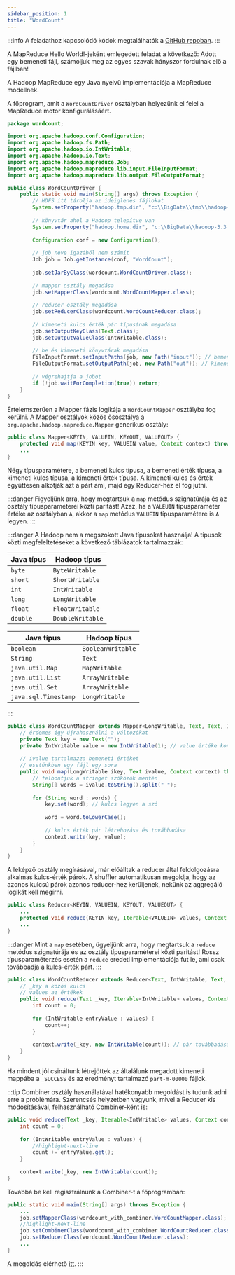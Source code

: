 ```yaml
---
sidebar_position: 1
title: "WordCount"
---
```


:::info
A feladathoz kapcsolódó kódok megtalálhatók
a [GitHub repoban](https://github.com/Valentinusz/elte-ik-bsc/tree/main/5/bigdata/hadoop/wordCount).
:::

A MapReduce Hello World!-jeként emlegedett feladat a következő: Adott egy bemeneti fájl, számoljuk meg az egyes szavak
hányszor fordulnak elő a fájlban!

A Hadoop MapReduce egy Java nyelvű implementációja a MapReduce modellnek.

A főprogram, amit a `WordCountDriver` osztályban helyezünk el felel a MapReduce motor konfigurálásáért.

```java title="src/wordcount/WordCountDriver.java"
package wordcount;

import org.apache.hadoop.conf.Configuration;
import org.apache.hadoop.fs.Path;
import org.apache.hadoop.io.IntWritable;
import org.apache.hadoop.io.Text;
import org.apache.hadoop.mapreduce.Job;
import org.apache.hadoop.mapreduce.lib.input.FileInputFormat;
import org.apache.hadoop.mapreduce.lib.output.FileOutputFormat;

public class WordCountDriver {
    public static void main(String[] args) throws Exception {
        // HDFS itt tárolja az ideiglenes fájlokat
        System.setProperty("hadoop.tmp.dir", "c:\\BigData\\tmp\\hadoop-xx");
        
        // könyvtár ahol a Hadoop telepítve van
        System.setProperty("hadoop.home.dir", "c:\\BigData\\hadoop-3.3.6");
        
        Configuration conf = new Configuration();
        
        // job neve igazából nem számít
        Job job = Job.getInstance(conf, "WordCount"); 
        
        job.setJarByClass(wordcount.WordCountDriver.class);
        
        // mapper osztály megadása
        job.setMapperClass(wordcount.WordCountMapper.class);
        
        // reducer osztály megadása
        job.setReducerClass(wordcount.WordCountReducer.class);
        
        // kimeneti kulcs érték pár típusának megadása
        job.setOutputKeyClass(Text.class);
        job.setOutputValueClass(IntWritable.class);
        
        // be és kimeneti könyvtárak megadása
        FileInputFormat.setInputPaths(job, new Path("input")); // bementi mappa
        FileOutputFormat.setOutputPath(job, new Path("out")); // kimeneti mappa
        
        // végrehajtja a jobot
        if (!job.waitForCompletion(true)) return;
    }
}
```

Értelemszerűen a Mapper fázis logikája a `WordCountMapper` osztályba fog kerülni. A Mapper osztályok közös ősosztálya
a `org.apache.hadoop.mapreduce.Mapper` generikus osztály:

```java
public class Mapper<KEYIN, VALUEIN, KEYOUT, VALUEOUT> {
    protected void map(KEYIN key, VALUEIN value, Context context) throws IOException, InterruptedException { ... }
    ...
}
```

Négy típusparamétere, a bemeneti kulcs típusa, a bemeneti érték típusa, a kimeneti kulcs típusa, a kimeneti érték
típusa. A kimeneti kulcs és érték együttesen alkotják azt a párt ami, majd egy Reducer-hez el fog jutni.

:::danger
Figyeljünk arra, hogy megtartsuk a `map` metódus szignatúrája és az osztály típusparaméterei közti paritást! Azaz, ha a
`VALEUIN` típusparaméter értéke az osztályban `A`, akkor a `map` metódus `VALUEIN` típusparamétere is `A` legyen.
:::

:::danger
A Hadoop nem a megszokott Java típusokat használja! A típusok közti megfeleltetéseket a következő táblázatok
tartalmazzák:

<div className='side-2'>

| Java típus | Hadoop típus     |
|------------|------------------|
| `byte`     | `ByteWritable`   |
| `short`    | `ShortWritable`  |
| `int`      | `IntWritable`    |
| `long`     | `LongWritable`   |
| `float`    | `FloatWritable`  |
| `double`   | `DoubleWritable` |

| Java típus           | Hadoop típus      |
|----------------------|-------------------|
| `boolean`            | `BooleanWritable` |
| `String`             | `Text`            |
| `java.util.Map`      | `MapWritable`     |
| `java.util.List`     | `ArrayWritable`   |
| `java.util.Set`      | `ArrayWritable`   |
| `java.sql.Timestamp` | `LongWritable`    |

</div>
:::

```java title="src/wordcount/WordCountMapper.java"
public class WordCountMapper extends Mapper<LongWritable, Text, Text, IntWritable> {
    // érdemes így újrahasználni a változókat
    private Text key = new Text("");
    private IntWritable value = new IntWritable(1); // value értéke konstans 1
    
    // ivalue tartalmazza bemeneti értéket
    // esetünkben egy fájl egy sora
    public void map(LongWritable ikey, Text ivalue, Context context) throws IOException, InterruptedException {
        // felbontjuk a stringet szóközök mentén
        String[] words = ivalue.toString().split(" ");
    
        for (String word : words) {
            key.set(word); // kulcs legyen a szó
            
            word = word.toLowerCase();
            
            // kulcs érték pár létrehozása és továbbadása
            context.write(key, value);
        }
    }
}
```

A leképző osztály megírásával, már előálltak a reducer által feldolgozásra alkalmas kulcs-érték párok. A shuffler
automatikusan megoldja, hogy az azonos kulcsú párok azonos reducer-hez kerüljenek, nekünk az aggregáló logikát kell
megírni.

```java
public class Reducer<KEYIN, VALUEIN, KEYOUT, VALUEOUT> { 
    ...
    protected void reduce(KEYIN key, Iterable<VALUEIN> values, Context context) throws IOException, InterruptedException { ... }
    ...
}
```

:::danger
Mint a `map` esetében, ügyeljünk arra, hogy megtartsuk a `reduce` metódus szignatúrája és az osztály típusparaméterei
közti paritást! Rossz típusparaméterzés esetén a `reduce` eredeti implementációja fut le, ami csak továbbadja a
kulcs-érték párt.
:::

```java title="src/wordcount/WordCountReducer.java"
public class WordCountReducer extends Reducer<Text, IntWritable, Text, IntWritable> {
    // _key a közös kulcs
    // values az értékek
    public void reduce(Text _key, Iterable<IntWritable> values, Context context) throws IOException, InterruptedException {
        int count = 0;
        
        for (IntWritable entryValue : values) {
            count++;
        }
        
        context.write(_key, new IntWritable(count)); // pár továbbadása
    }
}
```

Ha mindent jól csináltunk létrejöttek az általálunk megadott kimeneti mappába a `_SUCCESS` és az eredményt tartalmazó
`part-m-00000` fájlok.

:::tip
Combiner osztály használatával hatékonyabb megoldást is tudunk adni erre a problémára. Szerencsés helyzetben vagyunk,
mivel a Reducer kis módosításával, felhasználható Combiner-ként is:

```java title="wordCountCombiner/src/wordcount/WordCountReducer.java"
public void reduce(Text _key, Iterable<IntWritable> values, Context context) throws IOException, InterruptedException {
    int count = 0;
    
    for (IntWritable entryValue : values) {
        //highlight-next-line
        count += entryValue.get();
    }
    
    context.write(_key, new IntWritable(count));
}
```

Továbbá be kell regisztrálnunk a Combiner-t a főprogramban:

```java title="wordCountCombiner/src/wordcount/WordCountDriver.java"
public static void main(String[] args) throws Exception {
    ...
    job.setMapperClass(wordcount_with_combiner.WordCountMapper.class);
    //highlight-next-line
    job.setCombinerClass(wordcount_with_combiner.WordCountReducer.class);
    job.setReducerClass(wordcount.WordCountReducer.class);
    ...
}
```

A megoldás elérhető [itt](https://github.com/Valentinusz/elte-ik-bsc/tree/main/5/bigdata/hadoop/wordCountCombiner).
:::
